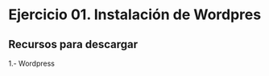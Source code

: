 # Ejercicio 01. Instalación de Wordpres

## Recursos para descargar
1.- Wordpress
<!--stackedit_data:
eyJoaXN0b3J5IjpbLTg4ODU3NjQwMF19
-->